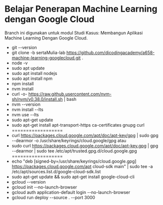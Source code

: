 # Belajar Penerapan Machine Learning dengan Google Cloud

Branch ini digunakan untuk modul Studi Kasus: Membangun Aplikasi Machine Learning Dengan Google Cloud.

- git --version
- git clone -b sertaMulia-lab https://github.com/dicodingacademy/a658-machine-learning-googlecloud.git .
- node -v
- sudo apt update
- sudo apt install nodejs
- sudo apt install npm
- npm install
- nvm install
- curl -o- https://raw.github.usercontent.com/nvm-sh/nvm/v0.38.0/install.sh | bash
- nvm --version
- nvm install --lts
- nvm use --lts
- sudo apt-get update
- sudo apt-get install apt-transport-https ca-certificates gnupg curl
==================
- curl https://packages.cloud.google.com/apt/doc/apt-key/gpg | sudo gpg --dearmor -o /usr/share/keyrings/cloud.google/gpg
atau
- sudo curl https://packages.cloud.google.com/apt/doc/apt-key.gpg | gpg --dearmor | sudo tee /etc/apt/trusted.gpg.d/cloud.google.gpg
==================
- echo "deb [signed-by=/usr/share/keyrings/cloud.google.gpg] https://packages.cloud.google.com/apt cloud-sdk main" | sudo tee -a /etc/apt/sources.list.d/google-cloud-sdk.list
- sudo apt-get update && sudo apt-get install google-cloud-cli
- gcloud --version
- gcloud init --no-launch-browser
- gcloud auth application-default login --no-launch-browser
- gcloud run deploy --source . --port 3000
